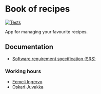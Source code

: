# Book of recipes
[![Tests](https://github.com/Jeemlei/Book-of-recipes/actions/workflows/main.yml/badge.svg)](https://github.com/Jeemlei/Book-of-recipes/actions/workflows/main.yml)

App for managing your favourite recipes.

## Documentation

- [Software requirement specification (SRS)](https://github.com/Jeemlei/RecipeBook/blob/main/Documentation/SRS.md)

### Working hours
- [Eemeli Ingervo](/Documentation/working-hours-jeemlei.md)
- [Oskari Juvakka](/Documentation/working-hours-juboskar.md)
